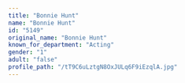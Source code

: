 ```yaml
---
title: "Bonnie Hunt"
name: "Bonnie Hunt"
id: "5149"
original_name: "Bonnie Hunt"
known_for_department: "Acting"
gender: "1"
adult: "false"
profile_path: "/tT9C6uLztgN8OxJULq6F9iEzqlA.jpg"
---
```

